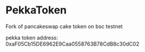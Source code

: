 # PekkaToken 

Fork of pancakeswap cake token on bsc testnet

pekka token address: 0xaF05Cb15DE6962E9Caa0558763B78CdB8c30dC02
